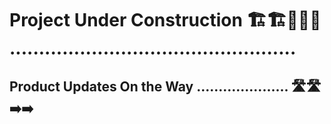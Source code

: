 # Project Under Construction 🏗️🏗️🚧🚧🚧 .................................................

## Product Updates On the Way ..................... 🛣️🛣️➡️➡️











